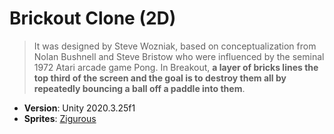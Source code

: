 # Brickout Clone (2D)
>It was designed by Steve Wozniak, based on conceptualization from Nolan Bushnell and Steve Bristow who were influenced by the seminal 1972 Atari arcade game Pong. In Breakout, **a layer of bricks lines the top third of the screen and the goal is to destroy them all by repeatedly bouncing a ball off a paddle into them**.
 - **Version**: Unity 2020.3.25f1
 - **Sprites**: [Zigurous](https://github.com/zigurous/unity-brick-breaker-tutorial/tree/main/Assets/Sprites)

